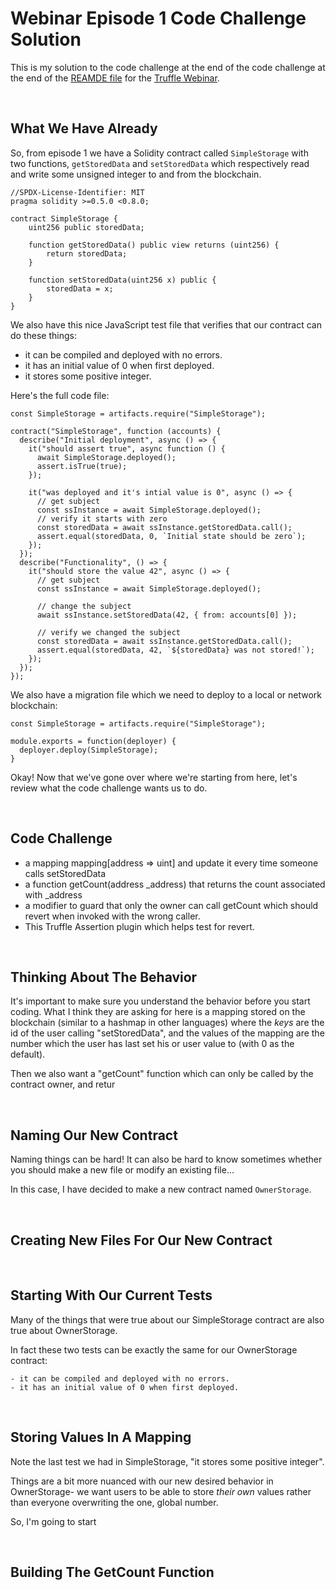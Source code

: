 # Webinar Episode 1 Code Challenge Solution

This is my solution to the code challenge at the end of the code challenge at the end of the [REAMDE file](https://github.com/trufflesuite/webinar-episode-01) for the [Truffle Webinar](https://www.crowdcast.io/e/truffle-webinar-series-episode1).


<br/>


## What We Have Already

So, from episode 1 we have a Solidity contract called `SimpleStorage` with two functions, `getStoredData` and `setStoredData` which respectively read and write some unsigned integer to and from the blockchain.

```
//SPDX-License-Identifier: MIT
pragma solidity >=0.5.0 <0.8.0;

contract SimpleStorage {
    uint256 public storedData;

    function getStoredData() public view returns (uint256) {
        return storedData;
    }

    function setStoredData(uint256 x) public {
        storedData = x;
    }
}
```

We also have this nice JavaScript test file that verifies that our contract can do these things:

  - it can be compiled and deployed with no errors.
  - it has an initial value of 0 when first deployed.
  - it stores some positive integer.

Here's the full code file:

```
const SimpleStorage = artifacts.require("SimpleStorage");

contract("SimpleStorage", function (accounts) {
  describe("Initial deployment", async () => {
    it("should assert true", async function () {
      await SimpleStorage.deployed();
      assert.isTrue(true);
    });

    it("was deployed and it's intial value is 0", async () => {
      // get subject
      const ssInstance = await SimpleStorage.deployed();
      // verify it starts with zero
      const storedData = await ssInstance.getStoredData.call();
      assert.equal(storedData, 0, `Initial state should be zero`);
    });
  });
  describe("Functionality", () => {
    it("should store the value 42", async () => {
      // get subject
      const ssInstance = await SimpleStorage.deployed();

      // change the subject
      await ssInstance.setStoredData(42, { from: accounts[0] });

      // verify we changed the subject
      const storedData = await ssInstance.getStoredData.call();
      assert.equal(storedData, 42, `${storedData} was not stored!`);
    });
  });
});
```

We also have a migration file which we need to deploy to a local or network blockchain:
```
const SimpleStorage = artifacts.require("SimpleStorage");

module.exports = function(deployer) {
  deployer.deploy(SimpleStorage);
}
```

Okay! Now that we've gone over where we're starting from here, let's review what the code challenge wants us to do.


<br/>


## Code Challenge 

- a mapping mapping[address => uint] and update it every time someone calls setStoredData
- a function getCount(address _address) that returns the count associated with _address
- a modifier to guard that only the owner can call getCount which should revert when invoked with the wrong caller.
- This Truffle Assertion plugin which helps test for revert.


<br/>


## Thinking About The Behavior

It's important to make sure you understand the behavior before you start coding. What I think they are asking for here is a mapping stored on the blockchain (similar to a hashmap in other languages) where the _keys_ are the id of the user calling "setStoredData", and the values of the mapping are the number which the user has last set his or user value to (with 0 as the default).

Then we also want a "getCount" function which can only be called by the contract owner, and retur


<br/>


## Naming Our New Contract

Naming things can be hard! It can also be hard to know sometimes whether you should make a new file or modify an existing file...

In this case, I have decided to make a new contract named `OwnerStorage`.

<br/>


## Creating New Files For Our New Contract 







<br/>


## Starting With Our Current Tests

Many of the things that were true about our SimpleStorage contract are also true about OwnerStorage.

In fact these two tests can be exactly the same for our OwnerStorage contract:


    - it can be compiled and deployed with no errors.
    - it has an initial value of 0 when first deployed.
    
    
    
    
    
    
    
    
<br/>

    
## Storing Values In A Mapping
   
Note the last test we had in SimpleStorage, "it stores some positive integer".

Things are a bit more nuanced with our new desired behavior in OwnerStorage- we want users to be able to store _their own_ values rather than everyone overwriting the one, global number.

So, I'm going to start











<br/>



## Building The GetCount Function






